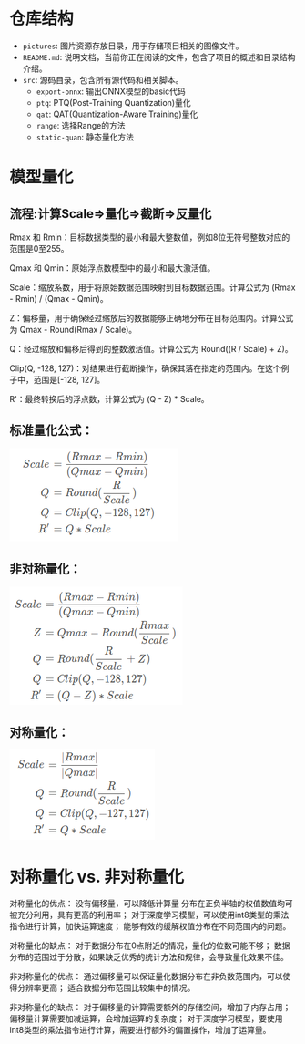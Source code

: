# 仓库结构
- `pictures`: 图片资源存放目录，用于存储项目相关的图像文件。
- `README.md`: 说明文档，当前你正在阅读的文件，包含了项目的概述和目录结构介绍。
- `src`: 源码目录，包含所有源代码和相关脚本。
  - `export-onnx`: 输出ONNX模型的basic代码
  - `ptq`: PTQ(Post-Training Quantization)量化
  - `qat`: QAT(Quantization-Aware Training)量化
  - `range`: 选择Range的方法
  - `static-quan`: 静态量化方法

# 模型量化
## 流程:计算Scale=>量化=>截断=>反量化


Rmax 和 Rmin：目标数据类型的最小和最大整数值，例如8位无符号整数对应的范围是0至255。


Qmax 和 Qmin：原始浮点数模型中的最小和最大激活值。


Scale：缩放系数，用于将原始数据范围映射到目标数据范围。计算公式为 (Rmax - Rmin) / (Qmax - Qmin)。


Z：偏移量，用于确保经过缩放后的数据能够正确地分布在目标范围内。计算公式为 Qmax - Round(Rmax / Scale)。


Q：经过缩放和偏移后得到的整数激活值。计算公式为 Round((R / Scale) + Z)。


Clip(Q, -128, 127)：对结果进行截断操作，确保其落在指定的范围内。在这个例子中，范围是[-128, 127]。


R'：最终转换后的浮点数，计算公式为 (Q - Z) * Scale。

标准量化公式：
-
![alt text](./pictures/image.png)


非对称量化：
-
![alt text](./pictures/image-1.png)


对称量化：
-
![alt text](./pictures/image-2.png)


# 对称量化 vs. 非对称量化


对称量化的优点：
没有偏移量，可以降低计算量
分布在正负半轴的权值数值均可被充分利用，具有更高的利用率；
对于深度学习模型，可以使用int8类型的乘法指令进行计算，加快运算速度；
能够有效的缓解权值分布在不同范围内的问题。


对称量化的缺点：
对于数据分布在0点附近的情况，量化的位数可能不够；
数据分布的范围过于分散，如果缺乏优秀的统计方法和规律，会导致量化效果不佳。


非对称量化的优点：
通过偏移量可以保证量化数据分布在非负数范围内，可以使得分辨率更高；
适合数据分布范围比较集中的情况。


非对称量化的缺点：
对于偏移量的计算需要额外的存储空间，增加了内存占用；
偏移量计算需要加减运算，会增加运算的复杂度；
对于深度学习模型，要使用int8类型的乘法指令进行计算，需要进行额外的偏置操作，增加了运算量。
